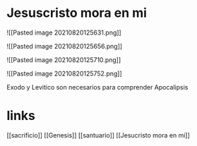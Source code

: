 # Jesuscristo mora en mi
![[Pasted image 20210820125631.png]]

![[Pasted image 20210820125656.png]]

![[Pasted image 20210820125710.png]]

![[Pasted image 20210820125752.png]]

Exodo y Levitico son necesarios para comprender Apocalipsis 

# links
[[sacrificio]]
[[Genesis]]
[[santuario]]
[[Jesucristo mora en mi]]
